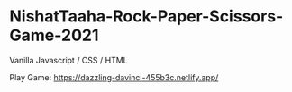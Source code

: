 # NishatTaaha-Rock-Paper-Scissors-Game-2021
Vanilla Javascript / CSS / HTML<br>

Play Game: https://dazzling-davinci-455b3c.netlify.app/
